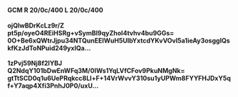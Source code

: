 #### GCM R 20/0c/400 L 20/0c/400
**ojQlwBDrKcLz9r/Z**<br/>**pt5p/oyeO4REiHSRg+vSymBl9qyZhoI4tvhv4bu9GGs=**<br/>**0O+Be6xQWtrJjpu34NTQunEEIWuH5UlbYxtcdYKvVOvl5a1ieAy3osgglQskfKzJdToNPuid249yxlQa...**<br/><br/>
**1zPvj59Nj8f2lYBJ**<br/>**Q2NdqY101bDwEnWFq3M/0IWs1YqLVfCFov9PkuNMgNk=**<br/>**gtTtSCD0q1u6UePRqkcc8Ll+F+14VrWvvY310su1yUPWm8FYYFHJDxY5qf+Y7aqp4Xfi3PnhJ0P0/uxU...**